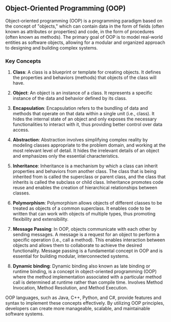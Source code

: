 ## Object-Oriented Programming (OOP)

Object-oriented programming (OOP) is a programming paradigm based on the concept of "objects," which can contain data in the form of fields (often known as attributes or properties) and code, in the form of procedures (often known as methods). The primary goal of OOP is to model real-world entities as software objects, allowing for a modular and organized approach to designing and building complex systems.

### Key Concepts

1. **Class**: A class is a blueprint or template for creating objects. It defines the properties and behaviors (methods) that objects of the class will have.

2. **Object**: An object is an instance of a class. It represents a specific instance of the data and behavior defined by its class.

3. **Encapsulation**: Encapsulation refers to the bundling of data and methods that operate on that data within a single unit (i.e., class). It hides the internal state of an object and only exposes the necessary functionalities to interact with it, thus providing better control over data access.

4. **Abstraction**: Abstraction involves simplifying complex reality by modeling classes appropriate to the problem domain, and working at the most relevant level of detail. It hides the irrelevant details of an object and emphasizes only the essential characteristics.

5. **Inheritance**: Inheritance is a mechanism by which a class can inherit properties and behaviors from another class. The class that is being inherited from is called the superclass or parent class, and the class that inherits is called the subclass or child class. Inheritance promotes code reuse and enables the creation of hierarchical relationships between classes.

6. **Polymorphism**: Polymorphism allows objects of different classes to be treated as objects of a common superclass. It enables code to be written that can work with objects of multiple types, thus promoting flexibility and extensibility.

7. **Message Passing**: In OOP, objects communicate with each other by sending messages. A message is a request for an object to perform a specific operation (i.e., call a method). This enables interaction between objects and allows them to collaborate to achieve the desired functionality. Message passing is a fundamental concept in OOP and is essential for building modular, interconnected systems.

8. **Dynamic binding**: Dynamic binding also known as late binding or runtime binding, is a concept in object-oriented programming (OOP) where the method implementation associated with a particular method call is determined at runtime rather than compile time. Involves Method Invocation, Method Resolution, and Method Execution.

OOP languages, such as Java, C++, Python, and C#, provide features and syntax to implement these concepts effectively. By utilizing OOP principles, developers can create more manageable, scalable, and maintainable software systems.

